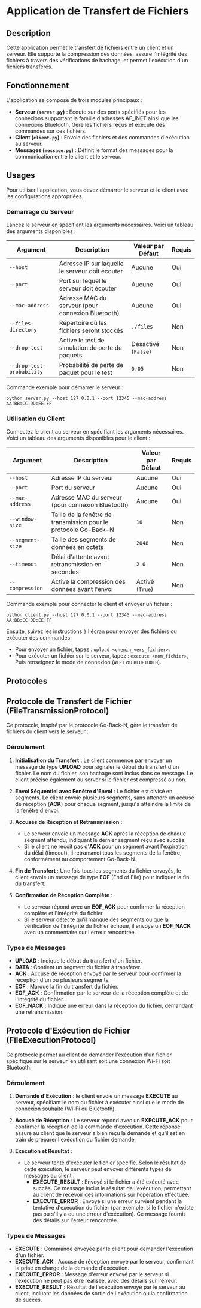 # Application de Transfert de Fichiers

## Description

Cette application permet le transfert de fichiers entre un client et un serveur. Elle supporte la compression des données, assure l'intégrité des fichiers à travers des vérifications de hachage, et permet l'exécution d'un fichiers transférés.

## Fonctionnement

L'application se compose de trois modules principaux :
- **Serveur (`server.py`)** : Écoute sur des ports spécifiés pour les connexions supportant la famille d'adresses AF_INET ainsi que les connexions Bluetooth. Gère les fichiers reçus et exécute des commandes sur ces fichiers.
- **Client (`client.py`)** : Envoie des fichiers et des commandes d'exécution au serveur.
- **Messages (`message.py`)** : Définit le format des messages pour la communication entre le client et le serveur.

## Usages

Pour utiliser l'application, vous devez démarrer le serveur et le client avec les configurations appropriées.

### Démarrage du Serveur

Lancez le serveur en spécifiant les arguments nécessaires. Voici un tableau des arguments disponibles :

| Argument         | Description                                         | Valeur par Défaut      | Requis   |
|------------------|-----------------------------------------------------|------------------------|----------|
| `--host`         | Adresse IP sur laquelle le serveur doit écouter     | Aucune                 | Oui      |
| `--port`         | Port sur lequel le serveur doit écouter             | Aucune                 | Oui      |
| `--mac-address`  | Adresse MAC du serveur (pour connexion Bluetooth)   | Aucune                 | Oui      |
| `--files-directory` | Répertoire où les fichiers seront stockés         | `./files`              | Non      |
| `--drop-test`    | Active le test de simulation de perte de paquets    | Désactivé (`False`)    | Non      |
| `--drop-test-probability` | Probabilité de perte de paquet pour le test | `0.05`                 | Non      |

Commande exemple pour démarrer le serveur :
```shell
python server.py --host 127.0.0.1 --port 12345 --mac-address AA:BB:CC:DD:EE:FF
```

### Utilisation du Client

Connectez le client au serveur en spécifiant les arguments nécessaires. Voici un tableau des arguments disponibles pour le client :

| Argument         | Description                                           | Valeur par Défaut    | Requis   |
|------------------|-------------------------------------------------------|----------------------|----------|
| `--host`         | Adresse IP du serveur                                 | Aucune               | Oui      |
| `--port`         | Port du serveur                                       | Aucune               | Oui      |
| `--mac-address`  | Adresse MAC du serveur (pour connexion Bluetooth)     | Aucune               | Oui      |
| `--window-size`  | Taille de la fenêtre de transmission pour le protocole Go-Back-N | `10`  | Non      |
| `--segment-size` | Taille des segments de données en octets              | `2048`               | Non      |
| `--timeout`      | Délai d'attente avant retransmission en secondes      | `2.0`                | Non      |
| `--compression`  | Active la compression des données avant l'envoi       | Activé (`True`)      | Non      |

Commande exemple pour connecter le client et envoyer un fichier :
```shell
python client.py --host 127.0.0.1 --port 12345 --mac-address AA:BB:CC:DD:EE:FF
```
Ensuite, suivez les instructions à l'écran pour envoyer des fichiers ou exécuter des commandes.

- Pour envoyer un fichier, tapez : `upload <chemin_vers_fichier>`.
- Pour exécuter un fichier sur le serveur, tapez : `execute <nom_fichier>`, Puis renseignez le mode de connexion (`WIFI` ou `BLUETOOTH`).


## Protocoles

## Protocole de Transfert de Fichier (FileTransmissionProtocol)

Ce protocole, inspiré par le protocole Go-Back-N, gère le transfert de fichiers du client vers le serveur  :

### Déroulement

1. **Initialisation du Transfert** : Le client commence par envoyer un message de type **UPLOAD** pour signaler le début du transfert d'un fichier. Le nom du fichier, son hachage sont inclus dans ce message. Le client précise également au server si le fichier est compressé ou non.
   
2. **Envoi Séquentiel avec Fenêtre d'Envoi** : Le fichier est divisé en segments. Le client envoie plusieurs segments, sans attendre un accusé de réception (**ACK**) pour chaque segment, jusqu'à atteindre la limite de la fenêtre d'envoi.
   
3. **Accusés de Réception et Retransmission** : 
    - Le serveur envoie un message **ACK** après la réception de chaque segment attendu, indiquant le dernier segment reçu avec succès.
    - Si le client ne reçoit pas d'**ACK** pour un segment avant l'expiration du délai (timeout), il retransmet tous les segments de la fenêtre, conformément au comportement Go-Back-N.
   
4. **Fin de Transfert** : Une fois tous les segments du fichier envoyés, le client envoie un message de type **EOF** (End of File) pour indiquer la fin du transfert.
   
5. **Confirmation de Réception Complète** :
    - Le serveur répond avec un **EOF_ACK** pour confirmer la réception complète et l'intégrité du fichier.
    - Si le serveur détecte qu'il manque des segments ou que la vérification de l'intégrité du fichier échoue, il envoye un **EOF_NACK** avec un commentaire sur l'erreur rencontrée.

### Types de Messages

- **UPLOAD** : Indique le début du transfert d'un fichier.
- **DATA** : Contient un segment du fichier à transférer.
- **ACK** : Accusé de réception envoyé par le serveur pour confirmer la réception d'un ou plusieurs segments.
- **EOF** : Marque la fin du transfert du fichier.
- **EOF_ACK** : Confirmation par le serveur de la réception complète et de l'intégrité du fichier.
- **EOF_NACK** : Indique une erreur dans la réception du fichier, demandant une retransmission.

## Protocole d'Exécution de Fichier (FileExecutionProtocol)

Ce protocole permet au client de demander l'exécution d'un fichier spécifique sur le serveur, en utilisant soit une connexion Wi-Fi soit Bluetooth.

### Déroulement

1. **Demande d'Exécution** : le client envoie un message **EXECUTE** au serveur, spécifiant le nom du fichier à exécuter ainsi que le mode de connexion souhaité (Wi-Fi ou Bluetooth).

2. **Accusé de Réception** : Le serveur répond avec un **EXECUTE_ACK** pour confirmer la réception de la commande d'exécution. Cette réponse assure au client que le serveur a bien reçu la demande et qu'il est en train de préparer l'exécution du fichier demandé.

3. **Exécution et Résultat** : 
    - Le serveur tente d'exécuter le fichier spécifié. Selon le résultat de cette exécution, le serveur peut envoyer différents types de messages au client :
        - **EXECUTE_RESULT** : Envoyé si le fichier a été exécuté avec succès. Ce message inclut le résultat de l'exécution, permettant au client de recevoir des informations sur l'opération effectuée.
        - **EXECUTE_ERROR** : Envoyé si une erreur survient pendant la tentative d'exécution du fichier (par exemple, si le fichier n'existe pas ou s'il y a eu une erreur d'exécution). Ce message fournit des détails sur l'erreur rencontrée.

### Types de Messages

- **EXECUTE** : Commande envoyée par le client pour demander l'exécution d'un fichier.
- **EXECUTE_ACK** : Accusé de réception envoyé par le serveur, confirmant la prise en charge de la demande d'exécution.
- **EXECUTE_ERROR** : Message d'erreur envoyé par le serveur si l'exécution ne peut pas être réalisée, avec des détails sur l'erreur.
- **EXECUTE_RESULT** : Résultat de l'exécution envoyé par le serveur au client, incluant les données de sortie de l'exécution ou la confirmation de succès.
